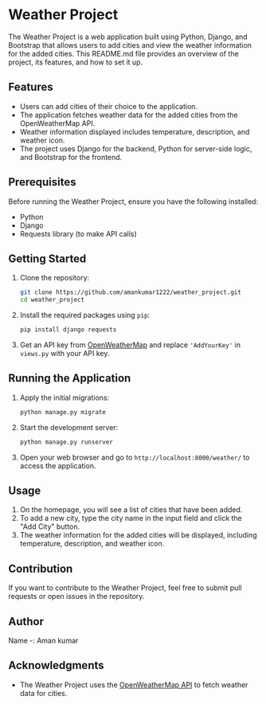 # Weather Project

The Weather Project is a web application built using Python, Django, and Bootstrap that allows users to add cities and view the weather information for the added cities. This README.md file provides an overview of the project, its features, and how to set it up.

## Features

- Users can add cities of their choice to the application.
- The application fetches weather data for the added cities from the OpenWeatherMap API.
- Weather information displayed includes temperature, description, and weather icon.
- The project uses Django for the backend, Python for server-side logic, and Bootstrap for the frontend.

## Prerequisites

Before running the Weather Project, ensure you have the following installed:

- Python
- Django
- Requests library (to make API calls)

## Getting Started

1. Clone the repository:

   ```bash
   git clone https://github.com/amankumar1222/weather_project.git
   cd weather_project
   ```

2. Install the required packages using `pip`:

   ```bash
   pip install django requests
   ```

3. Get an API key from [OpenWeatherMap](https://openweathermap.org/appid) and replace `'AddYourKey'` in `views.py` with your API key.

## Running the Application

1. Apply the initial migrations:

   ```bash
   python manage.py migrate
   ```

2. Start the development server:

   ```bash
   python manage.py runserver
   ```

3. Open your web browser and go to `http://localhost:8000/weather/` to access the application.

## Usage

1. On the homepage, you will see a list of cities that have been added.
2. To add a new city, type the city name in the input field and click the "Add City" button.
3. The weather information for the added cities will be displayed, including temperature, description, and weather icon.

## Contribution

If you want to contribute to the Weather Project, feel free to submit pull requests or open issues in the repository.

## Author 
Name -: Aman kumar

## Acknowledgments

- The Weather Project uses the [OpenWeatherMap API](https://openweathermap.org/) to fetch weather data for cities.

